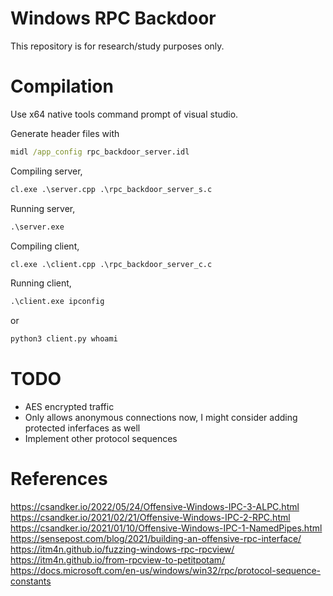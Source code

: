 # Windows RPC Backdoor

This repository is for research/study purposes only.

# Compilation

Use x64 native tools command prompt of visual studio.

Generate header files with

```bat
midl /app_config rpc_backdoor_server.idl
```


Compiling server,
```bat
cl.exe .\server.cpp .\rpc_backdoor_server_s.c
```

Running server,
```bat
.\server.exe
```

Compiling client,
```bat
cl.exe .\client.cpp .\rpc_backdoor_server_c.c
```

Running client,
```bat
.\client.exe ipconfig
```

or 

```bat
python3 client.py whoami
```


# TODO

* AES encrypted traffic
* Only allows anonymous connections now, I might consider adding protected inferfaces as well
* Implement other protocol sequences

# References

https://csandker.io/2022/05/24/Offensive-Windows-IPC-3-ALPC.html
https://csandker.io/2021/02/21/Offensive-Windows-IPC-2-RPC.html
https://csandker.io/2021/01/10/Offensive-Windows-IPC-1-NamedPipes.html
https://sensepost.com/blog/2021/building-an-offensive-rpc-interface/
https://itm4n.github.io/fuzzing-windows-rpc-rpcview/
https://itm4n.github.io/from-rpcview-to-petitpotam/
https://docs.microsoft.com/en-us/windows/win32/rpc/protocol-sequence-constants
